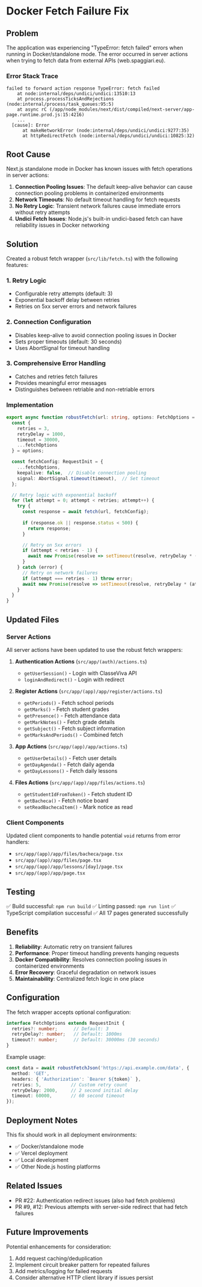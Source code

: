 # Docker Fetch Failure Fix

## Problem

The application was experiencing "TypeError: fetch failed" errors when running in Docker/standalone mode. The error occurred in server actions when trying to fetch data from external APIs (web.spaggiari.eu).

### Error Stack Trace
```
failed to forward action response TypeError: fetch failed
    at node:internal/deps/undici/undici:13510:13
    at process.processTicksAndRejections (node:internal/process/task_queues:95:5)
    at async rC (/app/node_modules/next/dist/compiled/next-server/app-page.runtime.prod.js:15:4216)
    ...
  [cause]: Error
      at makeNetworkError (node:internal/deps/undici/undici:9277:35)
      at httpRedirectFetch (node:internal/deps/undici/undici:10825:32)
```

## Root Cause

Next.js standalone mode in Docker has known issues with fetch operations in server actions:

1. **Connection Pooling Issues**: The default keep-alive behavior can cause connection pooling problems in containerized environments
2. **Network Timeouts**: No default timeout handling for fetch requests
3. **No Retry Logic**: Transient network failures cause immediate errors without retry attempts
4. **Undici Fetch Issues**: Node.js's built-in undici-based fetch can have reliability issues in Docker networking

## Solution

Created a robust fetch wrapper (`src/lib/fetch.ts`) with the following features:

### 1. Retry Logic
- Configurable retry attempts (default: 3)
- Exponential backoff delay between retries
- Retries on 5xx server errors and network failures

### 2. Connection Configuration
- Disables keep-alive to avoid connection pooling issues in Docker
- Sets proper timeouts (default: 30 seconds)
- Uses AbortSignal for timeout handling

### 3. Comprehensive Error Handling
- Catches and retries fetch failures
- Provides meaningful error messages
- Distinguishes between retriable and non-retriable errors

### Implementation

```typescript
export async function robustFetch(url: string, options: FetchOptions = {}): Promise<Response> {
  const {
    retries = 3,
    retryDelay = 1000,
    timeout = 30000,
    ...fetchOptions
  } = options;

  const fetchConfig: RequestInit = {
    ...fetchOptions,
    keepalive: false,  // Disable connection pooling
    signal: AbortSignal.timeout(timeout),  // Set timeout
  };

  // Retry logic with exponential backoff
  for (let attempt = 0; attempt < retries; attempt++) {
    try {
      const response = await fetch(url, fetchConfig);
      
      if (response.ok || response.status < 500) {
        return response;
      }

      // Retry on 5xx errors
      if (attempt < retries - 1) {
        await new Promise(resolve => setTimeout(resolve, retryDelay * (attempt + 1)));
      }
    } catch (error) {
      // Retry on network failures
      if (attempt === retries - 1) throw error;
      await new Promise(resolve => setTimeout(resolve, retryDelay * (attempt + 1)));
    }
  }
}
```

## Updated Files

### Server Actions
All server actions have been updated to use the robust fetch wrappers:

1. **Authentication Actions** (`src/app/(auth)/actions.ts`)
   - `getUserSession()` - Login with ClasseViva API
   - `loginAndRedirect()` - Login with redirect

2. **Register Actions** (`src/app/(app)/app/register/actions.ts`)
   - `getPeriods()` - Fetch school periods
   - `getMarks()` - Fetch student grades
   - `getPresence()` - Fetch attendance data
   - `getMarkNotes()` - Fetch grade details
   - `getSubject()` - Fetch subject information
   - `getMarksAndPeriods()` - Combined fetch

3. **App Actions** (`src/app/(app)/app/actions.ts`)
   - `getUserDetails()` - Fetch user details
   - `getDayAgenda()` - Fetch daily agenda
   - `getDayLessons()` - Fetch daily lessons

4. **Files Actions** (`src/app/(app)/app/files/actions.ts`)
   - `getStudentIdFromToken()` - Fetch student ID
   - `getBacheca()` - Fetch notice board
   - `setReadBachecaItem()` - Mark notice as read

### Client Components
Updated client components to handle potential `void` returns from error handlers:

- `src/app/(app)/app/files/bacheca/page.tsx`
- `src/app/(app)/app/files/page.tsx`
- `src/app/(app)/app/lessons/[day]/page.tsx`
- `src/app/(app)/app/page.tsx`

## Testing

✅ Build successful: `npm run build`
✅ Linting passed: `npm run lint`
✅ TypeScript compilation successful
✅ All 17 pages generated successfully

## Benefits

1. **Reliability**: Automatic retry on transient failures
2. **Performance**: Proper timeout handling prevents hanging requests
3. **Docker Compatibility**: Resolves connection pooling issues in containerized environments
4. **Error Recovery**: Graceful degradation on network issues
5. **Maintainability**: Centralized fetch logic in one place

## Configuration

The fetch wrapper accepts optional configuration:

```typescript
interface FetchOptions extends RequestInit {
  retries?: number;      // Default: 3
  retryDelay?: number;   // Default: 1000ms
  timeout?: number;      // Default: 30000ms (30 seconds)
}
```

Example usage:
```typescript
const data = await robustFetchJson('https://api.example.com/data', {
  method: 'GET',
  headers: { 'Authorization': `Bearer ${token}` },
  retries: 5,           // Custom retry count
  retryDelay: 2000,     // 2 second initial delay
  timeout: 60000,       // 60 second timeout
});
```

## Deployment Notes

This fix should work in all deployment environments:
- ✅ Docker/standalone mode
- ✅ Vercel deployment
- ✅ Local development
- ✅ Other Node.js hosting platforms

## Related Issues

- PR #22: Authentication redirect issues (also had fetch problems)
- PR #9, #12: Previous attempts with server-side redirect that had fetch failures

## Future Improvements

Potential enhancements for consideration:

1. Add request caching/deduplication
2. Implement circuit breaker pattern for repeated failures
3. Add metrics/logging for failed requests
4. Consider alternative HTTP client library if issues persist
